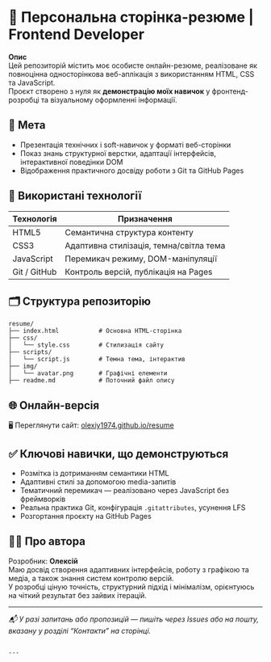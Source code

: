  

# 💼 Персональна сторінка-резюме | Frontend Developer

**Опис**  
Цей репозиторій містить моє особисте онлайн-резюме, реалізоване як повноцінна односторінкова веб-аплікація з використанням HTML, CSS та JavaScript.  
Проєкт створено з нуля як **демонстрацію моїх навичок** у фронтенд-розробці та візуальному оформленні інформації.

## 🎯 Мета

- Презентація технічних і soft-навичок у форматі веб-сторінки
- Показ знань структурної верстки, адаптації інтерфейсів, інтерактивної поведінки DOM
- Відображення практичного досвіду роботи з Git та GitHub Pages

## 🧰 Використані технології

| Технологія   | Призначення                            |
|--------------|-----------------------------------------|
| HTML5        | Семантична структура контенту           |
| CSS3         | Адаптивна стилізація, темна/світла тема |
| JavaScript   | Перемикач режиму, DOM-маніпуляції       |
| Git / GitHub | Контроль версій, публікація на Pages    |

## 🗂️ Структура репозиторію

```
resume/
├── index.html           # Основна HTML-сторінка
├── css/
│   └── style.css        # Стилизація сайту
├── scripts/
│   └── script.js        # Темна тема, інтерактив
├── img/
│   └── avatar.png       # Графічні елементи
├── readme.md            # Поточний файл опису
```

## 🌐 Онлайн-версія

🖥️ Переглянути сайт: [olexiy1974.github.io/resume](https://olexiy1974.github.io/resume/)

## ✅ Ключові навички, що демонструються

- Розмітка із дотриманням семантики HTML
- Адаптивні стилі за допомогою media-запитів
- Тематичний перемикач — реалізовано через JavaScript без фреймворків
- Реальна практика Git, конфігурація `.gitattributes`, усунення LFS
- Розгортання проєкту на GitHub Pages

## 👨‍💻 Про автора

Розробник: **Олексій**  
Маю досвід створення адаптивних інтерфейсів, роботу з графікою та медіа, а також знання систем контролю версій.  
У розробці ціную точність, структурний підхід і мінімалізм, орієнтуюсь на чіткий результат без зайвих ітерацій.

---

_📬 У разі запитань або пропозицій — пишіть через Issues або на пошту, вказану у розділі “Контакти” на сторінці._
```

---

